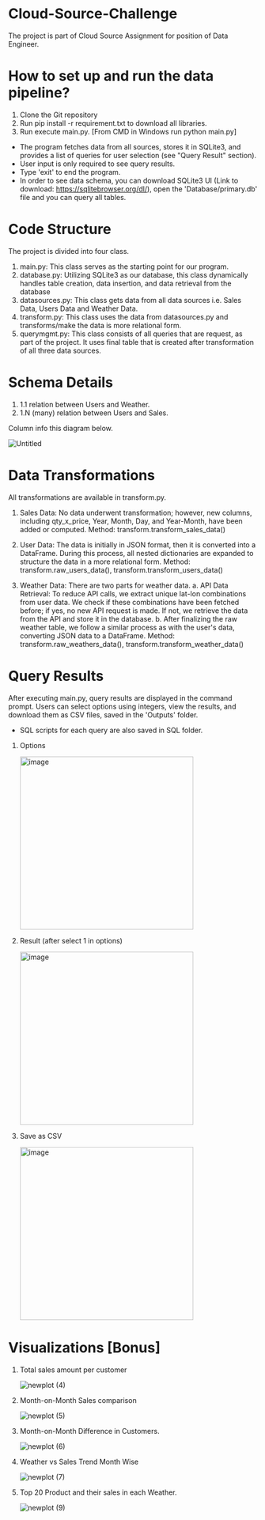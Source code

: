 # Cloud-Source-Challenge
The project is part of Cloud Source Assignment for position of Data Engineer.

# How to set up and run the data pipeline?
1. Clone the Git repository
2. Run pip install -r requirement.txt to download all libraries.
3. Run execute main.py. [From CMD in Windows run python main.py]

+ The program fetches data from all sources, stores it in SQLite3, and provides a list of queries for user selection (see "Query Result" section). 
+ User input is only required to see query results. 
+ Type 'exit' to end the program. 
+ In order to see data schema, you can download SQLite3 UI (Link to download: https://sqlitebrowser.org/dl/), open the 'Database/primary.db' file and you can query all tables.

# Code Structure
The project is divided into four class. 
1. main.py: This class serves as the starting point for our program.
2. database.py: Utilizing SQLite3 as our database, this class dynamically handles table creation, data insertion, and data retrieval from the database
3. datasources.py: This class gets data from all data sources i.e. Sales Data, Users Data and Weather Data.
4. transform.py: This class uses the data from datasources.py and transforms/make the data is more relational form.
5. querymgmt.py: This class consists of all queries that are request, as part of the project. It uses final table that is created after transformation of all three data sources.

# Schema Details
1. 1.1 relation between Users and Weather.
2. 1.N (many) relation between Users and Sales.

Column info this diagram below.

   ![Untitled](https://github.com/bilaltariq/Cloud-Source-Challenge/assets/10683094/16e2d5ae-3a64-4f5e-9e3f-4d51a8dfd60f)

# Data Transformations
All transformations are available in transform.py.

1. Sales Data: No data underwent transformation; however, new columns, including qty_x_price, Year, Month, Day, and Year-Month, have been added or computed.
Method: transform.transform_sales_data()

2. User Data: The data is initially in JSON format, then it is converted into a DataFrame. During this process, all nested dictionaries are expanded to structure the data in a more relational form.
Method: transform.raw_users_data(), transform.transform_users_data()

3. Weather Data: There are two parts for weather data.
   a. API Data Retrieval: To reduce API calls, we extract unique lat-lon combinations from user data. We check if these combinations have been fetched before; if yes, no new API request is made. If not, we retrieve the data from the API and store it in the database.
   b. After finalizing the raw weather table, we follow a similar process as with the user's data, converting JSON data to a DataFrame.
Method: transform.raw_weathers_data(), transform.transform_weather_data()

# Query Results
After executing main.py, query results are displayed in the command prompt. Users can select options using integers, view the results, and download them as CSV files, saved in the 'Outputs' folder.

+ SQL scripts for each query are also saved in SQL folder.

1. Options

   
     <img width="350" alt="image" src="https://github.com/bilaltariq/Cloud-Source-Challenge/assets/10683094/45d19fc7-5ce2-4aea-92bf-3ad2e744aa4e">

2. Result (after select 1 in options)
   

     <img width="350" alt="image" src="https://github.com/bilaltariq/Cloud-Source-Challenge/assets/10683094/a5080a27-36e2-4c2f-bc98-a415fc4815d1">

3. Save as CSV


     <img width="350" alt="image" src="https://github.com/bilaltariq/Cloud-Source-Challenge/assets/10683094/c2ae32a6-befc-4c3b-a4bc-2f55f3dc642b">

# Visualizations [Bonus]

1. Total sales amount per customer
   
   ![newplot (4)](https://github.com/bilaltariq/Cloud-Source-Challenge/assets/10683094/21460892-0f11-41b5-9ab4-8037f6f7bec7)

2. Month-on-Month Sales comparison
   
   ![newplot (5)](https://github.com/bilaltariq/Cloud-Source-Challenge/assets/10683094/6a6053f9-a0c0-4dc5-bc75-f03c98fa92e5)

3. Month-on-Month Difference in Customers.
   
   ![newplot (6)](https://github.com/bilaltariq/Cloud-Source-Challenge/assets/10683094/36fcbd88-998c-4c94-bb96-dd12e666ec00)

4. Weather vs Sales Trend Month Wise
   
   ![newplot (7)](https://github.com/bilaltariq/Cloud-Source-Challenge/assets/10683094/73ac1d5f-0629-40c9-a35e-eeaa62fc5307)

5. Top 20 Product and their sales in each Weather.

   ![newplot (9)](https://github.com/bilaltariq/Cloud-Source-Challenge/assets/10683094/4c0b7a3c-32a5-4392-92b7-26832229ec93)




